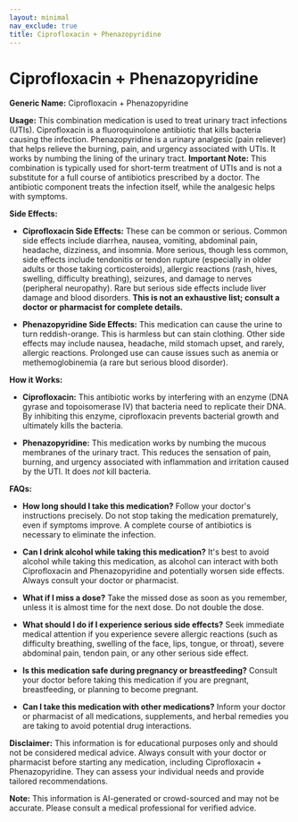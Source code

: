 ```yaml
---
layout: minimal
nav_exclude: true
title: Ciprofloxacin + Phenazopyridine
---
```


# Ciprofloxacin + Phenazopyridine

**Generic Name:** Ciprofloxacin + Phenazopyridine

**Usage:** This combination medication is used to treat urinary tract infections (UTIs).  Ciprofloxacin is a fluoroquinolone antibiotic that kills bacteria causing the infection. Phenazopyridine is a urinary analgesic (pain reliever) that helps relieve the burning, pain, and urgency associated with UTIs.  It works by numbing the lining of the urinary tract.  **Important Note:** This combination is typically used for short-term treatment of UTIs and is not a substitute for a full course of antibiotics prescribed by a doctor. The antibiotic component treats the infection itself, while the analgesic helps with symptoms.


**Side Effects:**

* **Ciprofloxacin Side Effects:**  These can be common or serious. Common side effects include diarrhea, nausea, vomiting, abdominal pain, headache, dizziness, and insomnia.  More serious, though less common, side effects include tendonitis or tendon rupture (especially in older adults or those taking corticosteroids), allergic reactions (rash, hives, swelling, difficulty breathing), seizures, and damage to nerves (peripheral neuropathy).  Rare but serious side effects include liver damage and blood disorders.  **This is not an exhaustive list; consult a doctor or pharmacist for complete details.**

* **Phenazopyridine Side Effects:**  This medication can cause the urine to turn reddish-orange. This is harmless but can stain clothing. Other side effects may include nausea, headache, mild stomach upset, and rarely, allergic reactions.  Prolonged use can cause issues such as anemia or methemoglobinemia (a rare but serious blood disorder).


**How it Works:**

* **Ciprofloxacin:** This antibiotic works by interfering with an enzyme (DNA gyrase and topoisomerase IV) that bacteria need to replicate their DNA. By inhibiting this enzyme, ciprofloxacin prevents bacterial growth and ultimately kills the bacteria.

* **Phenazopyridine:** This medication works by numbing the mucous membranes of the urinary tract. This reduces the sensation of pain, burning, and urgency associated with inflammation and irritation caused by the UTI.  It does *not* kill bacteria.


**FAQs:**

* **How long should I take this medication?**  Follow your doctor's instructions precisely.  Do not stop taking the medication prematurely, even if symptoms improve.  A complete course of antibiotics is necessary to eliminate the infection.

* **Can I drink alcohol while taking this medication?**  It's best to avoid alcohol while taking this medication, as alcohol can interact with both Ciprofloxacin and Phenazopyridine and potentially worsen side effects.  Always consult your doctor or pharmacist.

* **What if I miss a dose?**  Take the missed dose as soon as you remember, unless it is almost time for the next dose.  Do not double the dose.

* **What should I do if I experience serious side effects?**  Seek immediate medical attention if you experience severe allergic reactions (such as difficulty breathing, swelling of the face, lips, tongue, or throat), severe abdominal pain, tendon pain, or any other serious side effect.

* **Is this medication safe during pregnancy or breastfeeding?**  Consult your doctor before taking this medication if you are pregnant, breastfeeding, or planning to become pregnant.

* **Can I take this medication with other medications?**  Inform your doctor or pharmacist of all medications, supplements, and herbal remedies you are taking to avoid potential drug interactions.

**Disclaimer:** This information is for educational purposes only and should not be considered medical advice. Always consult with your doctor or pharmacist before starting any medication, including Ciprofloxacin + Phenazopyridine.  They can assess your individual needs and provide tailored recommendations.


**Note:** This information is AI-generated or crowd-sourced and may not be accurate. Please consult a medical professional for verified advice.